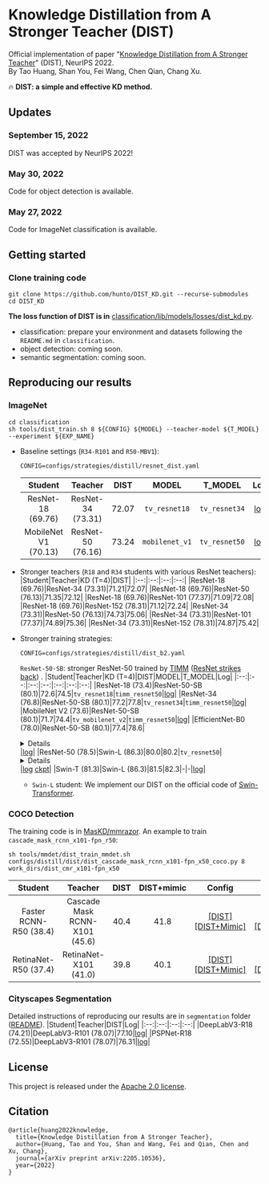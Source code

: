 # Knowledge Distillation from A Stronger Teacher (DIST)  
Official implementation of paper "[Knowledge Distillation from A Stronger Teacher](https://arxiv.org/abs/2205.10536)" (DIST), NeurIPS 2022.  
By Tao Huang, Shan You, Fei Wang, Chen Qian, Chang Xu.

:fire: **DIST: a simple and effective KD method.**

## Updates  
### September 15, 2022   
DIST was accepted by NeurIPS 2022!

### May 30, 2022  
Code for object detection is available.

### May 27, 2022  
Code for ImageNet classification is available.  

## Getting started  
### Clone training code  
```shell
git clone https://github.com/hunto/DIST_KD.git --recurse-submodules
cd DIST_KD
```

**The loss function of DIST is in** [classification/lib/models/losses/dist_kd.py](https://github.com/hunto/image_classification_sota/blob/main/lib/models/losses/dist_kd.py).

* classification: prepare your environment and datasets following the `README.md` in `classification`.  
* object detection: coming soon.
* semantic segmentation: coming soon.

## Reproducing our results  
### ImageNet

```
cd classification
sh tools/dist_train.sh 8 ${CONFIG} ${MODEL} --teacher-model ${T_MODEL} --experiment ${EXP_NAME}
```

* Baseline settings (`R34-R101` and `R50-MBV1`):  
    ```
    CONFIG=configs/strategies/distill/resnet_dist.yaml
    ```
    |Student|Teacher|DIST|MODEL|T_MODEL|Log|Ckpt|
    |:--:|:--:|:--:|:--:|:--:|:--:|:--:|
    |ResNet-18 (69.76)|ResNet-34 (73.31)|72.07|`tv_resnet18`|`tv_resnet34`|[log](https://github.com/hunto/DIST_KD/releases/download/v0.0.1/baseline_Res34-Res18.txt)|[ckpt](https://drive.google.com/file/d/1_nzcAwxZApLU496iypsdeNhXYzPA4ZF4/view?usp=sharing)|
    |MobileNet V1 (70.13)|ResNet-50 (76.16)|73.24|`mobilenet_v1`|`tv_resnet50`|[log](https://github.com/hunto/DIST_KD/releases/download/v0.0.1/baseline_Res50-MBV1.txt)|[ckpt](https://drive.google.com/file/d/1uSzFbcY6uudQgfDBxHataBPO1xX8J_yW/view?usp=sharing)|


* Stronger teachers (`R18` and `R34` students with various ResNet teachers):  
    |Student|Teacher|KD (T=4)|DIST|
    |:--:|:--:|:--:|:--:|
    |ResNet-18 (69.76)|ResNet-34 (73.31)|71.21|72.07|
    |ResNet-18 (69.76)|ResNet-50 (76.13)|71.35|72.12|
    |ResNet-18 (69.76)|ResNet-101 (77.37)|71.09|72.08|
    |ResNet-18 (69.76)|ResNet-152 (78.31)|71.12|72.24|
    |ResNet-34 (73.31)|ResNet-50 (76.13)|74.73|75.06|
    |ResNet-34 (73.31)|ResNet-101 (77.37)|74.89|75.36|
    |ResNet-34 (73.31)|ResNet-152 (78.31)|74.87|75.42|
    
* Stronger training strategies:  
    ```
    CONFIG=configs/strategies/distill/dist_b2.yaml
    ```
    `ResNet-50-SB`: stronger ResNet-50 trained by [TIMM](https://github.com/rwightman/pytorch-image-models) ([ResNet strikes back](https://arxiv.org/abs/2110.00476)) .
    |Student|Teacher|KD (T=4)|DIST|MODEL|T_MODEL|Log|
    |:--:|:--:|:--:|:--:|:--:|:--:|:--:|
    |ResNet-18 (73.4)|ResNet-50-SB (80.1)|72.6|74.5|`tv_resnet18`|`timm_resnet50`|[log](https://github.com/hunto/DIST_KD/releases/download/v0.0.1/stronger_Res50SB-Res18.txt)|
    |ResNet-34 (76.8)|ResNet-50-SB (80.1)|77.2|77.8|`tv_resnet34`|`timm_resnet50`|[log](https://github.com/hunto/DIST_KD/releases/download/v0.0.1/stronger_Res50SB-Res34.txt)|
    |MobileNet V2 (73.6)|ResNet-50-SB (80.1)|71.7|74.4|`tv_mobilenet_v2`|`timm_resnet50`|[log](https://github.com/hunto/DIST_KD/releases/download/v0.0.1/stronger_Res50SB-MBV2.txt)|
    |EfficientNet-B0 (78.0)|ResNet-50-SB (80.1)|77.4|78.6|<details>`timm_tf_efficientnet_b0`|`timm_resnet50`</details>|[log](https://github.com/hunto/DIST_KD/releases/download/v0.0.1/stronger_Res50SB-EfficientNetB0.txt)|
    |ResNet-50 (78.5)|Swin-L (86.3)|80.0|80.2|`tv_resnet50`|<details>`timm_swin_large_patch4_window7_224`</details>|[log](https://github.com/hunto/DIST_KD/releases/download/v0.0.1/stronger_SwinL-Res50.txt) [ckpt](https://drive.google.com/file/d/1iZFP53i4Yw7lqvfV707aTBddN_waEU1r/view?usp=sharing)|
    |Swin-T (81.3)|Swin-L (86.3)|81.5|82.3|-|-|[log](https://github.com/hunto/DIST_KD/releases/download/v0.0.1/stronger_SwinL-SwinT.txt)|

    * `Swin-L` student:
    We implement our DIST on the official code of [Swin-Transformer](https://github.com/microsoft/Swin-Transformer).


### COCO Detection  

The training code is in [MasKD/mmrazor](https://github.com/hunto/MasKD/tree/main/mmrazor). An example to train `cascade_mask_rcnn_x101-fpn_r50`:  
```shell
sh tools/mmdet/dist_train_mmdet.sh configs/distill/dist/dist_cascade_mask_rcnn_x101-fpn_x50_coco.py 8 work_dirs/dist_cmr_x101-fpn_x50
```

|Student|Teacher|DIST|DIST+mimic|Config|Log|
|:--:|:--:|:--:|:--:|:--:|:--:|
|Faster RCNN-R50 (38.4)|Cascade Mask RCNN-X101 (45.6)|40.4|41.8|[[DIST]](https://github.com/hunto/MasKD/blob/main/mmrazor/configs/distill/dist/dist_cascade_mask_rcnn_x101-fpn_x50_coco.py) [[DIST+Mimic]](https://github.com/hunto/MasKD/blob/main/mmrazor/configs/distill/dist/dist+mimic_cascade_mask_rcnn_x101-fpn_x50_coco.py)|[[DIST]](https://github.com/hunto/DIST_KD/releases/download/v0.0.1/det_DIST_fpn-r50_cascade-rcnn-x101.txt) [[DIST+Mimic]](https://github.com/hunto/DIST_KD/releases/download/v0.0.1/det_DIST+mimic_fpn-r50_cascade-rcnn-x101.txt)|
|RetinaNet-R50 (37.4)|RetinaNet-X101 (41.0)|39.8|40.1|[[DIST]](https://github.com/hunto/MasKD/blob/main/mmrazor/configs/distill/dist/dist_retinanet_x101-retinanet-r50_coco.py) [[DIST+Mimic]](https://github.com/hunto/MasKD/blob/main/mmrazor/configs/distill/dist/dist%2Bmimic_retinanet_x101-retinanet-r50_coco.py)|[[DIST]](https://github.com/hunto/DIST_KD/releases/download/v0.0.1/det_DIST_retinanet-r50_retinanet-x101.txt) [[DIST+Mimic]](https://github.com/hunto/DIST_KD/releases/download/v0.0.1/det_DIST+mimic_retinanet-r50_retinanet-x101.txt)|


### Cityscapes Segmentation  
Detailed instructions of reproducing our results are in `segmentation` folder ([README](./segmentation/README.md)).
|Student|Teacher|DIST|Log|
|:--:|:--:|:--:|:--:|
|DeepLabV3-R18 (74.21)|DeepLabV3-R101 (78.07)|77.10|[log](https://github.com/hunto/DIST_KD/releases/download/v0.0.1/seg_DIST_deeplabv3_resnet101_resnet18_log.txt)|
|PSPNet-R18 (72.55)|DeepLabV3-R101 (78.07)|76.31|[log](https://github.com/hunto/DIST_KD/releases/download/v0.0.1/seg_DIST_psp_resnet101_resnet18_log.txt)|


## License  
This project is released under the [Apache 2.0 license](LICENSE).

## Citation  
```
@article{huang2022knowledge,
  title={Knowledge Distillation from A Stronger Teacher},
  author={Huang, Tao and You, Shan and Wang, Fei and Qian, Chen and Xu, Chang},
  journal={arXiv preprint arXiv:2205.10536},
  year={2022}
}
```

